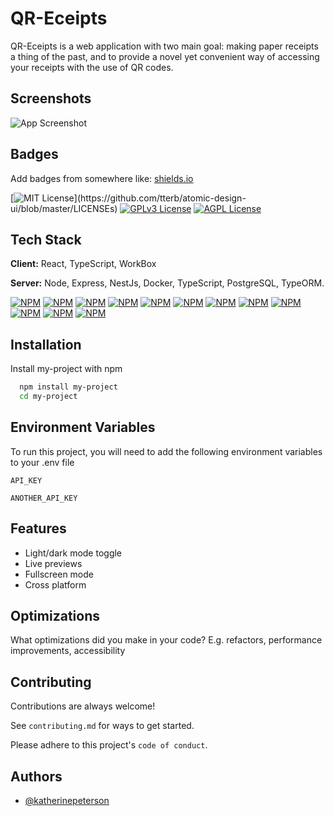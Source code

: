 
# QR-Eceipts

QR-Eceipts is a web application with two main goal: making paper receipts a thing of the past, and to provide a novel yet convenient way of accessing your receipts with the use of QR codes.


## Screenshots

![App Screenshot](https://via.placeholder.com/468x300?text=App+Screenshot+Here)


## Badges

Add badges from somewhere like: [shields.io](https://shields.io/)

[![MIT License](https://img.shields.io/apm/l/atomic-design-ui.svg?)](https://github.com/tterb/atomic-design-ui/blob/master/LICENSEs)
[![GPLv3 License](https://img.shields.io/badge/License-GPL%20v3-yellow.svg)](https://opensource.org/licenses/)
[![AGPL License](https://img.shields.io/badge/license-AGPL-blue.svg)](http://www.gnu.org/licenses/agpl-3.0)


## Tech Stack

**Client:** React, TypeScript, WorkBox

**Server:** Node, Express, NestJs, Docker, TypeScript, PostgreSQL, TypeORM.


[![NPM](https://img.shields.io/badge/NPM--red?style=flat&logo=npm)](https://github.com/tterb/atomic-design-ui/blob/master/LICENSEs)
[![NPM](https://img.shields.io/badge/REACT--blue?style=flat&logo=react)](https://github.com/tterb/atomic-design-ui/blob/master/LICENSEs)
[![NPM](https://img.shields.io/badge/TypeORM--blue?style=flat&logo=typeorm)](https://github.com/tterb/atomic-design-ui/blob/master/LICENSEs)
[![NPM](https://img.shields.io/badge/JavaScript--yellow?style=flat&logo=javascript)](https://github.com/tterb/atomic-design-ui/blob/master/LICENSEs)
[![NPM](https://img.shields.io/badge/NestJs--green?style=flat&logo=nestjs)](https://github.com/tterb/atomic-design-ui/blob/master/LICENSEs)
[![NPM](https://img.shields.io/badge/Docker--green?style=flat&logo=docker)](https://github.com/tterb/atomic-design-ui/blob/master/LICENSEs)
[![NPM](https://img.shields.io/badge/TypeScript--red?style=flat&logo=typescript)](https://github.com/tterb/atomic-design-ui/blob/master/LICENSEs)
[![NPM](https://img.shields.io/badge/Node-blue?style=flat&logo=node)](https://github.com/tterb/atomic-design-ui/blob/master/LICENSEs)
[![NPM](https://img.shields.io/badge/PostgreSQL--blue?style=flat&logo=postgresql)](https://github.com/tterb/atomic-design-ui/blob/master/LICENSEs)
[![NPM](https://img.shields.io/badge/JavaScript--yellow?style=flat&logo=javascript)](https://github.com/tterb/atomic-design-ui/blob/master/LICENSEs)
[![NPM](https://img.shields.io/badge/Express--green?style=flat&logo=express)](https://github.com/tterb/atomic-design-ui/blob/master/LICENSEs)
[![NPM](https://img.shields.io/badge/WorkBox--green?style=flat&logo=workbox)](https://github.com/tterb/atomic-design-ui/blob/master/LICENSEs)
## Installation

Install my-project with npm

```bash
  npm install my-project
  cd my-project
```

## Environment Variables

To run this project, you will need to add the following environment variables to your .env file

`API_KEY`

`ANOTHER_API_KEY`


## Features

- Light/dark mode toggle
- Live previews
- Fullscreen mode
- Cross platform


## Optimizations

What optimizations did you make in your code? E.g. refactors, performance improvements, accessibility


## Contributing

Contributions are always welcome!

See `contributing.md` for ways to get started.

Please adhere to this project's `code of conduct`.


## Authors

- [@katherinepeterson](https://www.github.com/octokatherine)

